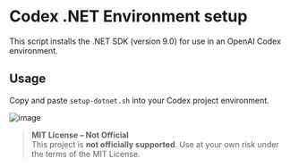 # Codex .NET Environment setup

This script installs the .NET SDK (version 9.0) for use in an OpenAI Codex environment.

## Usage

Copy and paste `setup-dotnet.sh` into your Codex project environment.

![image](https://github.com/user-attachments/assets/b72560c6-81ef-4bc5-b374-31bd1b6b382b)

> **MIT License – Not Official**  
> This project is **not officially supported**. Use at your own risk under the terms of the MIT License.

